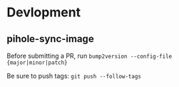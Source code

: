 # Devlopment

## pihole-sync-image

Before submitting a PR, run `bump2version --config-file {major|minor|patch}`

Be sure to push tags: `git push --follow-tags`